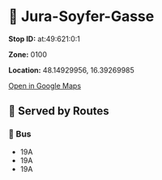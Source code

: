 # 🚉 Jura-Soyfer-Gasse


**Stop ID:** at:49:621:0:1

**Zone:** 0100

**Location:** 48.14929956, 16.39269985

[Open in Google Maps](https://www.google.com/maps?q=48.14929956,16.39269985)

## 🚆 Served by Routes

### 🚌 Bus
- 19A
- 19A
- 19A
